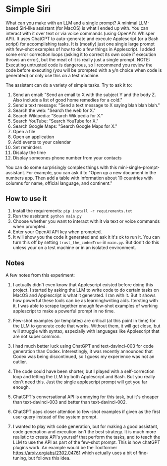 # Simple Siri
What can you make with an LLM and a single prompt? A minimal LLM-based Siri-like assistant (for MacOS) is what I ended up with. You can interact with it over text or via voice commands (using OpenAI's Whisper API). It uses ChatGPT to auto-generate and execute Applescript (or a Bash script) for accomplishing tasks. It is (mostly) just one single large prompt with few-shot examples of how to do a few things in Applescript. I added some error correction loops (asking it to correct its own code if execution throws an error), but the meat of it is really just a single prompt. NOTE: Executing untrusted code is dangerous, so I recommend you review the code before executing (you will be prompted with a y/n choice when code is generated) or only use this on a test machine.

The assistant can do a variety of simple tasks. Try to ask it to:
1) Send an email: "Send an email to X with the subject Y and the body Z. Also include a list of good home remedies for a cold."
2) Send a text message: "Send a text message to X saying blah blah blah."
3) Search the web: "Search the web for X."
4) Search Wikipedia: "Search Wikipedia for X."
5) Search YouTube: "Search YouTube for X."
6) Search Google Maps: "Search Google Maps for X."
7) Open a file
8) Open an application
9) Add events to your calendar
10) Set reminders
11) Display the time
12) Display someones phone number from your contacts

You can do some surprisingly complex things with this mini-single-prompt-assistant. For example, you can ask it to "Open up a new document in the numbers app. Then add a table with information about 10 countries with columns for name, official language, and continent."

## How to use it
1) Install the requirements: `pip install -r requirements.txt`
2) Run the assistant: `python main.py`
3) Choose whether you want to interact with it via text or voice commands when prompted.
4) Enter your OpenAI API key when prompted.
5) It will show you the code it generated and ask it it's ok to run it. You can turn this off by setting `trust_the_code=True` in `main.py`. But don't do this unless your on a test machine or in an isolated environment.

## Notes
A few notes from this experiment:
1) I actually didn't even know that Applescript existed before doing this project. I started by asking the LLM to write code to do certain tasks on MacOS and Applescript is what it generated. I ran with it. But it shows how powerful these tools can be as learning/writing aids. Itersting with it, I was able to scrape together enough few-shot examples of working applescript to make a powerful prompt in no time.

2) Few-shot examples (or templates) are critical (at this point in time) for the LLM to generate code that works. Without them, it will get close, but will struggle with syntax, especially with languages like Applescript that are not super common.

3) I had much better luck using ChatGPT and text-davinci-003 for code generation than Codex. Interestingly, it was recently announced that Codex was being discontinued, so I guess my experience was not an outlier.

4) The code could have been shorter, but I played with a self-correction loop and letting the LLM try both Applescript and Bash. But you really don't need this. Just the single applescript prompt will get you far enough.

5) ChatGPT's conversational API is annoying for this task, but it's cheaper than text-davinci-003 and better than text-davinci-002.

6) ChatGPT pays closer attention to few-shot examples if given as the first user query instead of the system prompt.

7) I wanted to play with code generation, but for making a good assistant, code generation and execution isn't the best strategy. It is much more realistic to create API's yourself that perform the tasks, and to teach the LLM to use the API as part of the few-shot prompt. This is how chatGPT plugins work. An example would be the Toolformer https://arxiv.org/abs/2302.04761 which actually uses a bit of fine-tuning, but follows this idea. 


